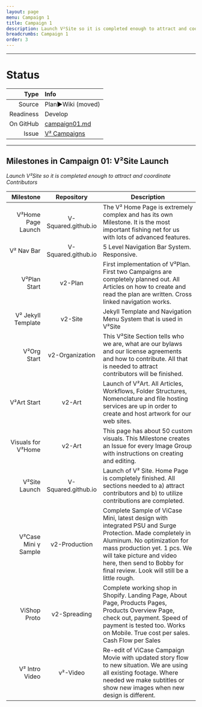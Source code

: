 ```yaml
---
layout: page
menu: Campaign 1
title: Campaign 1
description: Launch V²Site so it is completed enough to attract and coordinate Contributors
breadcrumbs: Campaign 1
order: 3
---
```



--------------------------

# Status

| Type  | Info |
|------:|:-----|
| Source | Plan►Wiki (moved) |
| Readiness | Develop |
| On GitHub | [campaign01.md](https://github.com/V-Squared/v2-Plan/blob/gh-pages/roadMap/campaign01.md) |
| Issue | [V² Campaigns](https://github.com/V-Squared/v2-Plan/issues/9)  | 

--------------------------


## Milestones in Campaign 01: V²Site Launch
*Launch V²Site so it is completed enough to attract and coordinate Contributors*

|            Milestone |      Repository     | Description                                                                                                                                                                                                                                                                       |
|---------------------:|:-------------------:|-----------------------------------------------------------------------------------------------------------------------------------------------------------------------------------------------------------------------------------------------------------------------------------|
|   V²Home Page Launch | V-Squared.github.io | The V² Home Page is extremely complex and has its own Milestone. It is the most important fishing net for us with lots of advanced features.                                                                                                                                      |
|           V² Nav Bar | V-Squared.github.io | 5 Level Navigation Bar System. Responsive.  |
|         V²Plan Start |       v2-Plan       | First implementation of V²Plan. First two Campaigns are completely planned out. All Articles on how to create and read the plan are written. Cross linked navigation works.                                                                                                       |
|   V² Jekyll Template |       v2-Site       | Jekyll Template and Navigation Menu System that is used in V²Site                                                                                                                                                                                                                 |
|          V²Org Start |   v2-Organization   | This V²Site Section tells who we are, what are our bylaws and our license agreements and how to contribute. All that is needed to attract contributors will be finished.                                                                                                          |
|          V²Art Start |        v2-Art       | Launch of V²Art. All Articles, Workflows, Folder Structures, Nomenclature and file hosting services are up in order to create and host artwork for our web sites.                                                                                                                 |
|   Visuals for V²Home |        v2-Art       | This page has about 50 custom visuals. This Milestone creates an Issue for every Image Group with instructions on creating and editing.                                                                                                                                           |
|        V²Site Launch | V-Squared.github.io | Launch of V² Site. Home Page is completely finished. All sections needed to a) attract contributors and b) to utilize contributions are completed.                                                                                                                                |
| V²Case Mini γ Sample |    v2-Production    | Complete Sample of ViCase Mini, latest design with integrated PSU and Surge Protection. Made completely in Aluminum. No optimization for mass production yet. 1 pcs. We will take picture and video here, then send to Bobby for final review. Look will still be a little rough. |
|         ViShop Proto |     v2-Spreading    | Complete working shop in Shopify. Landing Page, About Page, Products Pages, Products Overview Page, check out, payment. Speed of payment is tested too. Works on Mobile. True cost per sales. Cash Flow per Sales                                                                 |
|       V² Intro Video |       v²-Video      | Re-edit of ViCase Campaign Movie with updated story flow to new situation. We are using all existing footage. Where needed we make subtitles or show new images when new design is different.                                                                                     |

